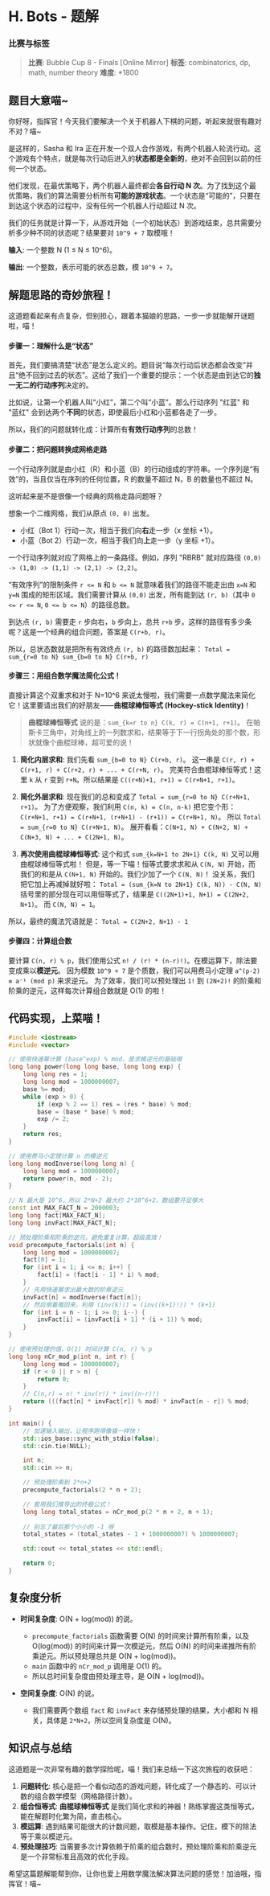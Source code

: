# H. Bots - 题解

### 比赛与标签
> **比赛**: Bubble Cup 8 - Finals [Online Mirror]
> **标签**: combinatorics, dp, math, number theory
> **难度**: *1800

## 题目大意喵~
你好呀，指挥官！今天我们要解决一个关于机器人下棋的问题，听起来就很有趣对不对？喵~

是这样的，Sasha 和 Ira 正在开发一个双人合作游戏，有两个机器人轮流行动。这个游戏有个特点，就是每次行动后进入的**状态都是全新的**，绝对不会回到以前的任何一个状态。

他们发现，在最优策略下，两个机器人最终都会**各自行动 N 次**。为了找到这个最优策略，我们的算法需要分析所有**可能的游戏状态**。一个状态是“可能的”，只要在到达这个状态的过程中，没有任何一个机器人行动超过 N 次。

我们的任务就是计算一下，从游戏开始（一个初始状态）到游戏结束，总共需要分析多少种不同的状态呢？结果要对 `10^9 + 7` 取模哦！

**输入**:
一个整数 N (1 ≤ N ≤ 10^6)。

**输出**:
一个整数，表示可能的状态总数，模 `10^9 + 7`。

## 解题思路的奇妙旅程！
这道题看起来有点复杂，但别担心，跟着本猫娘的思路，一步一步就能解开谜题啦，喵！

#### 步骤一：理解什么是“状态”
首先，我们要搞清楚“状态”是怎么定义的。题目说“每次行动后状态都会改变”并且“绝不回到过去的状态”。这给了我们一个重要的提示：一个状态是由到达它的**独一无二的行动序列**决定的。

比如说，让第一个机器人叫“小红”，第二个叫“小蓝”。那么行动序列 "红蓝" 和 "蓝红" 会到达两个**不同**的状态，即使最后小红和小蓝都各走了一步。

所以，我们的问题就转化成：计算所有**有效行动序列**的总数！

#### 步骤二：把问题转换成网格走路
一个行动序列就是由小红（R）和小蓝（B）的行动组成的字符串。一个序列是“有效”的，当且仅当在序列的任何位置，R 的数量不超过 N，B 的数量也不超过 N。

这听起来是不是很像一个经典的网格走路问题呀？

想象一个二维网格，我们从原点 `(0, 0)` 出发。
- 小红（Bot 1）行动一次，相当于我们向**右**走一步（x 坐标 +1）。
- 小蓝（Bot 2）行动一次，相当于我们向**上**走一步（y 坐标 +1）。

一个行动序列就对应了网格上的一条路径。例如，序列 "RBRB" 就对应路径 `(0,0) -> (1,0) -> (1,1) -> (2,1) -> (2,2)`。

“有效序列”的限制条件 `r <= N` 和 `b <= N` 就意味着我们的路径不能走出由 `x=N` 和 `y=N` 围成的矩形区域。我们需要计算从 `(0,0)` 出发，所有能到达 `(r, b)`（其中 `0 <= r <= N`, `0 <= b <= N`）的路径总数。

到达点 `(r, b)` 需要走 `r` 步向右，`b` 步向上，总共 `r+b` 步。这样的路径有多少条呢？这是一个经典的组合问题，答案是 `C(r+b, r)`。

所以，总状态数就是把所有有效终点 `(r, b)` 的路径数加起来：
`Total = sum_{r=0 to N} sum_{b=0 to N} C(r+b, r)`

#### 步骤三：用组合数学魔法简化公式！
直接计算这个双重求和对于 N=10^6 来说太慢啦，我们需要一点数学魔法来简化它！这里要请出我们的好朋友——**曲棍球棒恒等式 (Hockey-stick Identity)**！

> **曲棍球棒恒等式** 说的是：`sum_{k=r to n} C(k, r) = C(n+1, r+1)`。
> 在帕斯卡三角中，对角线上的一列数求和，结果等于下一行拐角处的那个数，形状就像个曲棍球棒，超可爱的说！

1.  **简化内层求和**:
    我们先看 `sum_{b=0 to N} C(r+b, r)`。
    这一串是 `C(r, r) + C(r+1, r) + C(r+2, r) + ... + C(r+N, r)`。
    完美符合曲棍球棒恒等式！这里 `k` 从 `r` 变到 `r+N`。所以结果是 `C((r+N)+1, r+1) = C(r+N+1, r+1)`。

2.  **简化外层求和**:
    现在我们的总和变成了 `Total = sum_{r=0 to N} C(r+N+1, r+1)`。
    为了方便观察，我们利用 `C(n, k) = C(n, n-k)` 把它变个形：
    `C(r+N+1, r+1) = C(r+N+1, (r+N+1) - (r+1)) = C(r+N+1, N)`。
    所以 `Total = sum_{r=0 to N} C(r+N+1, N)`。
    展开看看：`C(N+1, N) + C(N+2, N) + C(N+3, N) + ... + C(2N+1, N)`。

3.  **再次使用曲棍球棒恒等式**:
    这个和式 `sum_{k=N+1 to 2N+1} C(k, N)` 又可以用曲棍球棒恒等式啦！
    但是，等一下喵！恒等式要求求和从 `C(N, N)` 开始，而我们的和是从 `C(N+1, N)` 开始的。我们少加了一个 `C(N, N)`！
    没关系，我们把它加上再减掉就好啦：
    `Total = (sum_{k=N to 2N+1} C(k, N)) - C(N, N)`
    括号里的部分现在可以用恒等式了，结果是 `C((2N+1)+1, N+1) = C(2N+2, N+1)`。
    而 `C(N, N) = 1`。

所以，最终的魔法咒语就是：
`Total = C(2N+2, N+1) - 1`

#### 步骤四：计算组合数
要计算 `C(n, r) % p`，我们使用公式 `n! / (r! * (n-r)!)`。在模运算下，除法要变成乘以**模逆元**。
因为模数 `10^9 + 7` 是个质数，我们可以用费马小定理 `a^(p-2) ≡ a⁻¹ (mod p)` 来求逆元。
为了效率，我们可以预处理出 `1!` 到 `(2N+2)!` 的阶乘和阶乘的逆元，这样每次计算组合数就是 O(1) 的啦！

## 代码实现，上菜喵！
```cpp
#include <iostream>
#include <vector>

// 使用快速幂计算 (base^exp) % mod，是求模逆元的基础哦
long long power(long long base, long long exp) {
    long long res = 1;
    long long mod = 1000000007;
    base %= mod;
    while (exp > 0) {
        if (exp % 2 == 1) res = (res * base) % mod;
        base = (base * base) % mod;
        exp /= 2;
    }
    return res;
}

// 使用费马小定理计算 n 的模逆元
long long modInverse(long long n) {
    long long mod = 1000000007;
    return power(n, mod - 2);
}

// N 最大是 10^6，所以 2*N+2 最大约 2*10^6+2，数组要开足够大
const int MAX_FACT_N = 2000003;
long long fact[MAX_FACT_N];
long long invFact[MAX_FACT_N];

// 预处理阶乘和阶乘的逆元，避免重复计算，超级高效！
void precompute_factorials(int n) {
    long long mod = 1000000007;
    fact[0] = 1;
    for (int i = 1; i <= n; i++) {
        fact[i] = (fact[i - 1] * i) % mod;
    }
    // 先用快速幂求出最大数的阶乘逆元
    invFact[n] = modInverse(fact[n]);
    // 然后倒着推回来，利用 (inv(k!)) = (inv((k+1)!)) * (k+1)
    for (int i = n - 1; i >= 0; i--) {
        invFact[i] = (invFact[i + 1] * (i + 1)) % mod;
    }
}

// 使用预处理的值，O(1) 时间计算 C(n, r) % p
long long nCr_mod_p(int n, int r) {
    long long mod = 1000000007;
    if (r < 0 || r > n) {
        return 0;
    }
    // C(n,r) = n! * inv(r!) * inv((n-r)!)
    return (((fact[n] * invFact[r]) % mod) * invFact[n - r]) % mod;
}

int main() {
    // 加速输入输出，让程序跑得像猫一样快！
    std::ios_base::sync_with_stdio(false);
    std::cin.tie(NULL);

    int n;
    std::cin >> n;

    // 预处理阶乘到 2*n+2
    precompute_factorials(2 * n + 2);

    // 套用我们推导出的终极公式！
    long long total_states = nCr_mod_p(2 * n + 2, n + 1);
    
    // 别忘了最后那个小小的 -1 呀
    total_states = (total_states - 1 + 1000000007) % 1000000007;

    std::cout << total_states << std::endl;

    return 0;
}
```

## 复杂度分析
- **时间复杂度**: O(N + log(mod)) 的说。
  - `precompute_factorials` 函数需要 O(N) 的时间来计算所有阶乘，以及 O(log(mod)) 的时间来计算一次模逆元，然后 O(N) 的时间来递推所有阶乘逆元。所以预处理总共是 O(N + log(mod))。
  - `main` 函数中的 `nCr_mod_p` 调用是 O(1) 的。
  - 所以总时间复杂度由预处理主导，是 O(N + log(mod))。

- **空间复杂度**: O(N) 的说。
  - 我们需要两个数组 `fact` 和 `invFact` 来存储预处理的结果，大小都和 N 相关，具体是 `2*N+2`，所以空间复杂度是 O(N)。

## 知识点与总结
这道题是一次非常有趣的数学探险呢，喵！我们来总结一下这次旅程的收获吧：

1.  **问题转化**: 核心是把一个看似动态的游戏问题，转化成了一个静态的、可以计数的组合数学模型（网格路径计数）。
2.  **组合恒等式**: **曲棍球棒恒等式** 是我们简化求和的神器！熟练掌握这类恒等式，能在解题时化繁为简，直击核心。
3.  **模运算**: 遇到结果可能很大的计数问题，取模是基本操作。记住，模下的除法等于乘以模逆元。
4.  **预处理技巧**: 当需要多次计算依赖于阶乘的组合数时，预处理阶乘和阶乘逆元是一个非常标准且高效的优化手段。

希望这篇题解能帮到你，让你也爱上用数学魔法解决算法问题的感觉！加油哦，指挥官！喵~